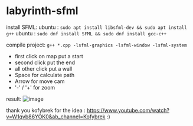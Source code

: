 # labyrinth-sfml

install SFML:
ubuntu : `sudo apt install libsfml-dev && sudo apt install g++`
ubuntu : `sudo dnf install SFML && sudo dnf install gcc-c++`

compile project:
`g++ *.cpp -lsfml-graphics -lsfml-window -lsfml-system`

- first click on map put a start
- second click put the end
- all other click put a wall
- Space for calculate path
- Arrow for move cam
- '-' / '+' for zoom

result:
![image](https://github.com/rurueuh/labyrinth-sfml/assets/91668112/72870036-dd91-4a6f-b21d-c6b1646fb1f1)

thank you kofybrek for the idea : <url>https://www.youtube.com/watch?v=W1qvb86YOK0&ab_channel=Kofybrek</url> :)
